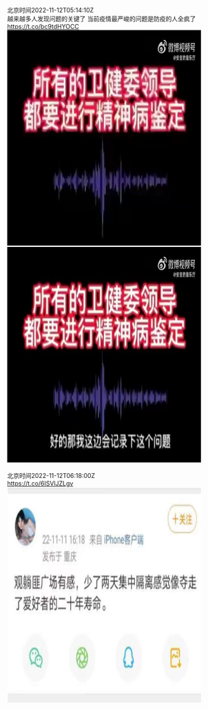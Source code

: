 北京时间2022-11-12T05:14:10Z<br>越来越多人发现问题的关键了
当前疫情最严峻的问题是防疫的人全疯了 https://t.co/bc9tdHYOCC<br><img src='/temp/video/2022/o-Month-11/n-Day-12/whyyoutouzhele/1591177488339677184_0.jpg' width='450' height='500'><img src='/temp/video/2022/o-Month-11/n-Day-12/whyyoutouzhele/1591177488339677184_1.jpg' width='450' height='500'><br><br>北京时间2022-11-12T06:18:00Z<br>https://t.co/6ISVlJZLgv<br><img src='/temp/image/2022/o-Month-11/1591193551500496896_0.jpg' width='450' height='500'><br><br>